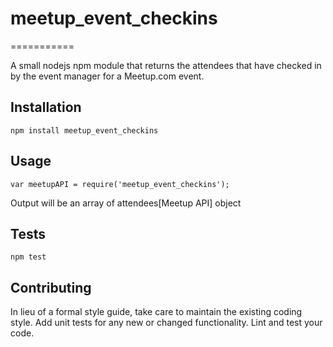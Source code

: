 # meetup_event_checkins
===========

A small nodejs npm module that returns the attendees that have checked in by the event manager for a Meetup.com event.


## Installation

  `npm install meetup_event_checkins`

## Usage

    var meetupAPI = require('meetup_event_checkins');

  
  Output will be an array of attendees[Meetup API] object 


## Tests

  `npm test`

## Contributing

In lieu of a formal style guide, take care to maintain the existing coding style. Add unit tests for any new or changed functionality. Lint and test your code.

